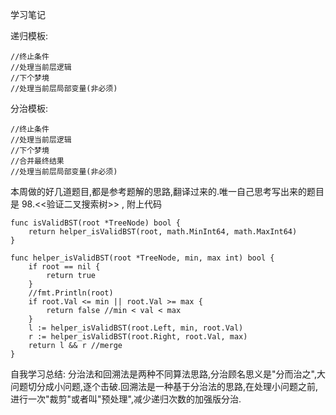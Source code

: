 学习笔记

递归模板:

```
//终止条件
//处理当前层逻辑
//下个梦境
//处理当前层局部变量(非必须)
```

分治模板:
```
//终止条件
//处理当前层逻辑
//下个梦境
//合并最终结果
//处理当前层局部变量(非必须)
```
本周做的好几道题目,都是参考题解的思路,翻译过来的.唯一自己思考写出来的题目是 98.<<验证二叉搜索树>> , 附上代码
```
func isValidBST(root *TreeNode) bool {
	return helper_isValidBST(root, math.MinInt64, math.MaxInt64)
}

func helper_isValidBST(root *TreeNode, min, max int) bool {
	if root == nil {
		return true
	}
	//fmt.Println(root)
	if root.Val <= min || root.Val >= max {
		return false //min < val < max
	}
	l := helper_isValidBST(root.Left, min, root.Val)
	r := helper_isValidBST(root.Right, root.Val, max)
	return l && r //merge
}
```
自我学习总结: 分治法和回溯法是两种不同算法思路,分治顾名思义是"分而治之",大问题切分成小问题,逐个击破.回溯法是一种基于分治法的思路,在处理小问题之前,进行一次"裁剪"或者叫"预处理",减少递归次数的加强版分治.